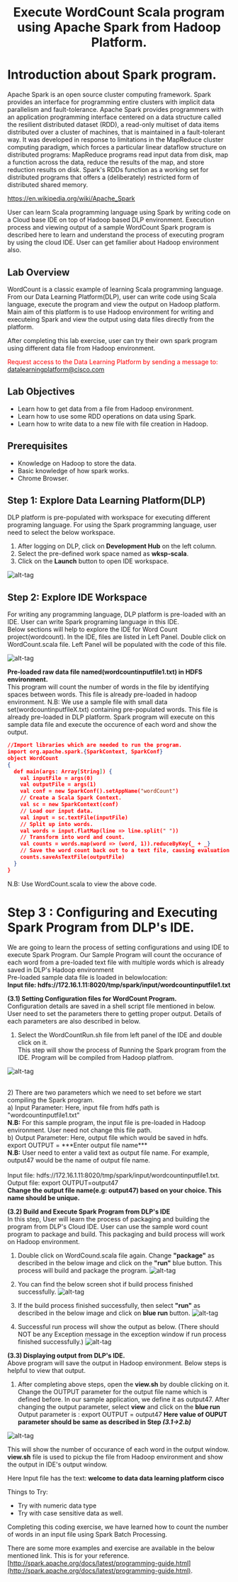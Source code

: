 # <center>Execute WordCount Scala program using Apache Spark from Hadoop Platform.</center>

# **Introduction about Spark program.**
Apache Spark is an open source cluster computing framework. Spark provides an interface for programming entire clusters with implicit data parallelism and fault-tolerance. Apache Spark provides programmers with an application programming interface centered on a data structure called the resilient distributed dataset (RDD), a read-only multiset of data items distributed over a cluster of machines, that is maintained in a fault-tolerant way. It was developed in response to limitations in the MapReduce cluster computing paradigm, which forces a particular linear dataflow structure on distributed programs: MapReduce programs read input data from disk, map a function across the data, reduce the results of the map, and store reduction results on disk. Spark's RDDs function as a working set for distributed programs that offers a (deliberately) restricted form of distributed shared memory.

https://en.wikipedia.org/wiki/Apache_Spark

User can learn Scala programming language using Spark by writing code on a Cloud base IDE on top of Hadoop based DLP environment. Execution process and viewing output of a sample WordCount Spark program is described here to learn and understand the process of executing program by using the cloud IDE. User can get familier about Hadoop environment also.

## Lab Overview

WordCount is a classic example of learning Scala programming language. From our Data Learning Platform(DLP), user can  write code using Scala language, execute the program and view the output on Hadoop platform. Main aim of this platform is to use Hadoop environment for writing and executeing Spark and view the output using data files directly from the platform.

After completing this lab exercise, user can try their own spark program using different data file from Hadoop environment.

<font color='red'>Request access to the Data Learning Platform by sending a message to:</font> [datalearningplatform@cisco.com](mailto:datalearningplatform@cisco.com)

## Lab Objectives

* Learn how to get data from a file from Hadoop environment.
* Learn how to use some RDD operations on data using Spark.
* Learn how to write data to a new file with file creation in Hadoop.

## Prerequisites

* Knowledge on Hadoop to store the data.
* Basic knowledge of how spark works.
* Chrome Browser.

## Step 1: Explore Data Learning Platform(DLP)
DLP platform is pre-populated with workspace for executing different programing language. For using the Spark programming language, user need to select the below workspace.

1)	After logging on DLP, click on <b>Development Hub</b> on the left column.<br>
2)	Select the pre-defined work space named as <b>wksp-scala</b>.<br>
3)	Click on the <b>Launch</b> button to open IDE workspace.<br>

![alt-tag](https://github.com/CiscoDevNet/data-dev-learning-labs/blob/master/labs/word-count-using-spark/assets/images/SelectWorkSpace.PNG?raw=true)

## Step 2: Explore IDE Workspace
For writing any programming language, DLP platform is pre-loaded with an IDE. User can write Spark programing language in this IDE. </br>
Below sections will help to explore the IDE for Word Count project(wordcount). In the IDE, files are listed in Left Panel.
Double click on WordCount.scala file. Left Panel will be populated with the code of this file. 

![alt-tag](https://github.com/prakdutt/data-dev-learning-labs/blob/master/labs/word-count-using-spark/assets/images/WordCountScalafile.PNG?raw=true)


<b> Pre-loaded raw data file named(wordcountinputfile1.txt) in HDFS environment.</b><br>
This program will count the number of words in the file by identifying spaces between words. This file is already pre-loaded in hadoop environment. 
N.B: We use a sample file with small data set(wordcountinputfileX.txt) containing pre-populated words. This file is already pre-loaded in DLP platform. Spark program will execute on this sample data file and execute the occurence of each word and show the output.

``` json
//Import libraries which are needed to run the program. 
import org.apache.spark.{SparkContext, SparkConf}
object WordCount
{
  def main(args: Array[String]) {
    val inputFile = args(0)
    val outputFile = args(1)
    val conf = new SparkConf().setAppName("wordCount")
    // Create a Scala Spark Context.
    val sc = new SparkContext(conf)
    // Load our input data.
    val input = sc.textFile(inputFile)
    // Split up into words.
    val words = input.flatMap(line => line.split(" "))
    // Transform into word and count.
    val counts = words.map(word => (word, 1)).reduceByKey{_ + _}
    // Save the word count back out to a text file, causing evaluation.
    counts.saveAsTextFile(outputFile)
  }
}
```
N.B: Use WordCount.scala to view the above code. 

# Step 3 :  Configuring and Executing Spark Program from DLP's IDE.
We are going to learn the process of setting configurations and using IDE to execute Spark Program. Our Sample Program will count the occurance of each word from a pre-loaded text file with multiple words which is already saved in DLP's Hadoop environment </br>
Pre-loaded sample data file is loaded in belowlocation: </br>
<b>Input file: hdfs://172.16.1.11:8020/tmp/spark/input/wordcountinputfile1.txt</b>

<b> (3.1) Setting Configuration files for WordCount Program. </b> </br>
Configuration details are saved in a shell script file mentioned in below. User need to set the parameters there to getting proper output. Details of each parameters are also described in below. </br>
1) Select the WordCountRun.sh file from left panel of the IDE and double click on it. </br>
This step will show the process of Running the Spark program from the IDE. Program will be compiled from Hadoop platfrom.</br>

![alt-tag](https://github.com/CiscoDevNet/data-dev-learning-labs/blob/master/labs/word-count-using-spark/assets/images/STEP3.png?raw=true)

</br>
2) There are two parameters which we need to set before we start compiling the Spark program. <br>
a) Input Parameter: Here, input file from hdfs path is "wordcountinputfile1.txt"</br>
<b>N.B:</b> For this sample program, the input file is pre-loaded in Hadoop environment.  User need not change this file path.</br>
b) Output Parameter: Here, output file which would be saved in hdfs. </br>
   export OUTPUT = ***Enter output file name*** </br>
<b>N.B:</b> User need to enter a valid text as output file name. For example, output47 would be the name of output file name. </br>

<br>
  Input file: hdfs://172.16.1.11:8020/tmp/spark/input/wordcountinputfile1.txt.
  Output file: export OUTPUT=output47<br>
  <b>Change the output file name(e.g: <b>output47</b>) based on your choice. This name should be unique.</b>
</br>

<b> (3.2) Build and Execute Spark Program from DLP's IDE </b></br>
In this step, User will learn the process of packaging and building the program from DLP's Cloud IDE. User can use the sample word count program to package and build. This packaging and build process will work on Hadoop environment.
1) Double click on WordCound.scala file again. Change <b>"package"</b> as described in the below image and click on the <b>"run"</b> blue button. This process will build and package the program.
![alt-tag](https://github.com/CiscoDevNet/data-dev-learning-labs/blob/master/labs/word-count-using-spark/assets/images/buildWordCount.PNG?raw=true)

2) You can find the below screen shot if build process finished successfully.
![alt-tag](https://github.com/prakdutt/data-dev-learning-labs/blob/master/labs/word-count-using-spark/assets/images/buildSuccessWordCount.PNG?raw=true)

3) If the build process finished successfully, then select <b>"run"</b> as described in the below image and click on <b>blue run</b> button. 
![alt-tag](https://github.com/CiscoDevNet/data-dev-learning-labs/blob/master/labs/word-count-using-spark/assets/images/runWordCount.PNG?raw=true)

4) Successful run process will show the output as below. (There should NOT be any Exception message in the exception window if run process finished successfully.)
![alt-tag](https://github.com/CiscoDevNet/data-dev-learning-labs/blob/master/labs/word-count-using-spark/assets/images/successfulBuildProcess.png?raw=true)

<b> (3.3) Displaying output from DLP's IDE.</b></br>
Above program will save the output in Hadoop environment. Below steps is helpful to view that output.

1) After completing above steps, open the <b>view.sh</b> by double clicking on it. Change the OUTPUT parameter for the output file name which is defined before. In our sample application, we define it as output47. After changing the output parameter, select <b>view</b> and click on the <b>blue run</b>
Output parameter is : export OUTPUT = output47
<b>Here value of OUPUT parameter should be same as described in Step ***(3.1->2.b)***</b></br>

![alt-tag](https://github.com/CiscoDevNet/data-dev-learning-labs/blob/master/labs/word-count-using-spark/assets/images/viewOutput.png?raw=true)

This will show the number of occurance of each word in the output window. <b>view.sh</b> file is used to pickup the file from Hadoop environment and show the output in IDE's output window. 


Here Input file has the text: <b>welcome to data data learning platform cisco</b>


Things to Try:

* Try with numeric data type
* Try with case sensitive data as well.

Completing this coding exercise, we have learned how to count the number of words in an input file using Spark Batch Processing. <br>

There are some more examples and exercise are available in the below mentioned link. This is for your reference.
[http://spark.apache.org/docs/latest/programming-guide.html](http://spark.apache.org/docs/latest/programming-guide.html).
